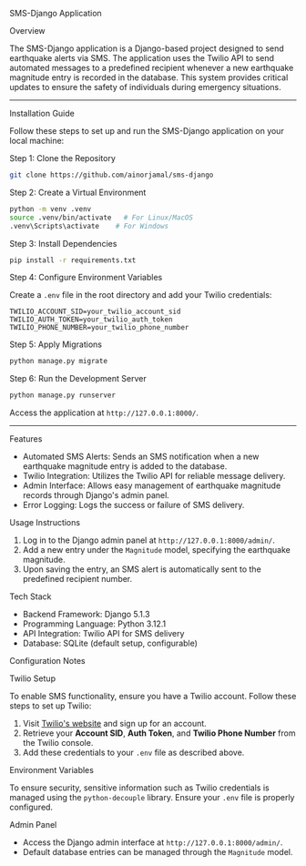 SMS-Django Application

Overview

The SMS-Django application is a Django-based project designed to send earthquake alerts via SMS. The application uses the Twilio API to send automated messages to a predefined recipient whenever a new earthquake magnitude entry is recorded in the database. This system provides critical updates to ensure the safety of individuals during emergency situations.

---

Installation Guide

Follow these steps to set up and run the SMS-Django application on your local machine:

Step 1: Clone the Repository

```bash
git clone https://github.com/ainorjamal/sms-django
```

Step 2: Create a Virtual Environment

```bash
python -m venv .venv
source .venv/bin/activate   # For Linux/MacOS
.venv\Scripts\activate    # For Windows
```

Step 3: Install Dependencies

```bash
pip install -r requirements.txt
```

Step 4: Configure Environment Variables

Create a `.env` file in the root directory and add your Twilio credentials:

```
TWILIO_ACCOUNT_SID=your_twilio_account_sid
TWILIO_AUTH_TOKEN=your_twilio_auth_token
TWILIO_PHONE_NUMBER=your_twilio_phone_number
```

Step 5: Apply Migrations

```bash
python manage.py migrate
```

Step 6: Run the Development Server

```bash
python manage.py runserver
```

Access the application at `http://127.0.0.1:8000/`.

---

Features

- Automated SMS Alerts: Sends an SMS notification when a new earthquake magnitude entry is added to the database.
- Twilio Integration: Utilizes the Twilio API for reliable message delivery.
- Admin Interface: Allows easy management of earthquake magnitude records through Django's admin panel.
- Error Logging: Logs the success or failure of SMS delivery.

Usage Instructions

1. Log in to the Django admin panel at `http://127.0.0.1:8000/admin/`.
2. Add a new entry under the `Magnitude` model, specifying the earthquake magnitude.
3. Upon saving the entry, an SMS alert is automatically sent to the predefined recipient number.

Tech Stack

- Backend Framework: Django 5.1.3
- Programming Language: Python 3.12.1
- API Integration: Twilio API for SMS delivery
- Database: SQLite (default setup, configurable)

Configuration Notes

Twilio Setup

To enable SMS functionality, ensure you have a Twilio account. Follow these steps to set up Twilio:

1. Visit [Twilio's website](https://www.twilio.com/) and sign up for an account.
2. Retrieve your **Account SID**, **Auth Token**, and **Twilio Phone Number** from the Twilio console.
3. Add these credentials to your `.env` file as described above.

Environment Variables

To ensure security, sensitive information such as Twilio credentials is managed using the `python-decouple` library. Ensure your `.env` file is properly configured.

Admin Panel

- Access the Django admin interface at `http://127.0.0.1:8000/admin/`.
- Default database entries can be managed through the `Magnitude` model.

